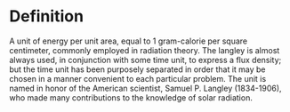 # Definition

A unit of energy per unit area, equal to 1 gram-calorie per square
centimeter, commonly employed in radiation theory. The langley is almost
always used, in conjunction with some time unit, to express a flux
density; but the time unit has been purposely separated in order that it
may be chosen in a manner convenient to each particular problem. The
unit is named in honor of the American scientist, Samuel P. Langley
(1834-1906), who made many contributions to the knowledge of solar
radiation.
